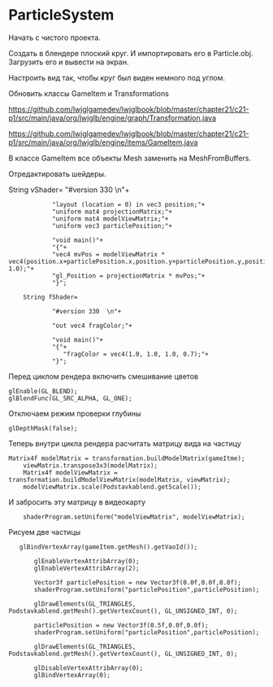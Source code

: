 # ParticleSystem

Начать с чистого проекта.

Создать в блендере плоский круг. И импортировать его в Particle.obj. Загрузить его и вывести на экран.

Настроить вид так, чтобы круг был виден немного под углом.

Обновить классы GameItem и Transformations

https://github.com/lwjglgamedev/lwjglbook/blob/master/chapter21/c21-p1/src/main/java/org/lwjglb/engine/graph/Transformation.java

https://github.com/lwjglgamedev/lwjglbook/blob/master/chapter21/c21-p1/src/main/java/org/lwjglb/engine/items/GameItem.java

В классе GameItem все объекты Mesh заменить на MeshFromBuffers.

Отредактировать шейдеры.

  String vShader=
        		"#version 330 \n"+
        		
				"layout (location = 0) in vec3 position;"+
      			"uniform mat4 projectionMatrix;"+
				"uniform mat4 modelViewMatrix;"+
				"uniform vec3 particlePosition;"+
			
				"void main()"+
				"{"+
				"vec4 mvPos = modelViewMatrix * vec4(position.x+particlePosition.x,position.y+particlePosition.y,position.z+particlePosition.z, 1.0);"+
				"gl_Position = projectionMatrix * mvPos;"+
				"}";
        	
    	String fShader=
    			
    			"#version 330  \n"+

    	    	"out vec4 fragColor;"+

    	    	"void main()"+
    	    	"{"+
    	    	   "fragColor = vec4(1.0, 1.0, 1.0, 0.7);"+
    	    	"}";
		
		
Перед циклом рендера включить смешивание цветов

	glEnable(GL_BLEND);
	glBlendFunc(GL_SRC_ALPHA, GL_ONE);

Отключаем режим проверки глубины

	glDepthMask(false);
	
Теперь внутри цикла рендера расчитать матрицу вида на частицу
	
 	Matrix4f modelMatrix = transformation.buildModelMatrix(gameItme);
        viewMatrix.transpose3x3(modelMatrix);
        Matrix4f modelViewMatrix = transformation.buildModelViewMatrix(modelMatrix, viewMatrix);
        modelViewMatrix.scale(Podstavkablend.getScale());

И забросить эту матрицу в видеокарту

        shaderProgram.setUniform("modelViewMatrix", modelViewMatrix);
	
Рисуем две частицы
	
	   glBindVertexArray(gameItem.getMesh().getVaoId());
          
           glEnableVertexAttribArray(0);
           glEnableVertexAttribArray(2);
           
           Vector3f particlePosition = new Vector3f(0.0f,0.0f,0.0f);
           shaderProgram.setUniform("particlePosition",particlePosition);
           
           glDrawElements(GL_TRIANGLES, Podstavkablend.getMesh().getVertexCount(), GL_UNSIGNED_INT, 0);
           
           particlePosition = new Vector3f(0.5f,0.0f,0.0f);
           shaderProgram.setUniform("particlePosition",particlePosition);
           
           glDrawElements(GL_TRIANGLES, Podstavkablend.getMesh().getVertexCount(), GL_UNSIGNED_INT, 0);
           
           glDisableVertexAttribArray(0);
           glBindVertexArray(0);



